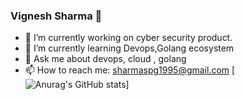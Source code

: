 ### Vignesh Sharma 👋

- 🔭 I’m currently working on cyber security product.
- 🌱 I’m currently learning Devops,Golang ecosystem 
- 💬 Ask me about devops, cloud , golang
- 📫 How to reach me: sharmaspg1995@gmail.com
[![Anurag's GitHub stats](https://github-rea/dme-stats.vercel.app/api?username=sharmaspg)]
